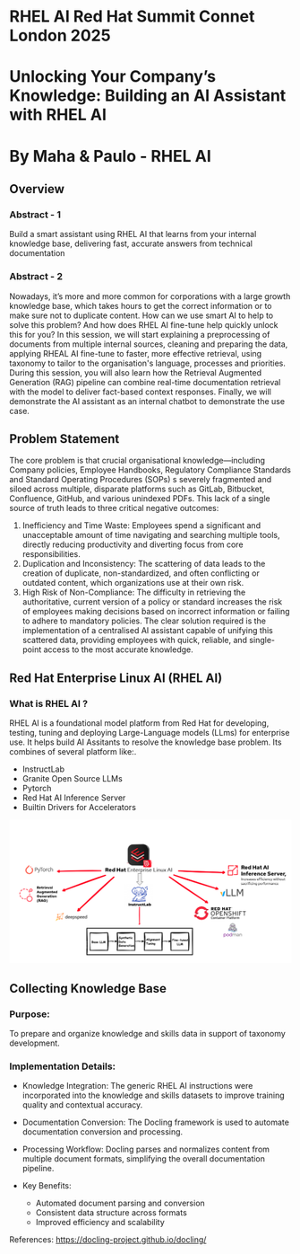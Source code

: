 # RHEL AI Red Hat Summit Connet London 2025

# Unlocking Your Company’s Knowledge: Building an AI Assistant with RHEL AI 

# By Maha & Paulo - RHEL AI

## Overview

### Abstract - 1
Build a smart assistant using RHEL AI that learns from your internal knowledge base, delivering fast, accurate answers from technical documentation

### Abstract - 2
Nowadays, it’s more and more common for corporations with a large growth knowledge base, which takes hours to get the correct information or to make sure not to duplicate content. How can we use smart AI to help to solve this problem? And how does RHEL AI fine-tune help quickly unlock this for you?
In this session, we will start explaining a preprocessing of documents from multiple internal sources, cleaning and preparing the data, applying RHEAL AI fine-tune to faster, more effective retrieval, using taxonomy to tailor to the organisation's language, processes and priorities. During this session, you will also learn how the Retrieval Augmented Generation (RAG) pipeline can combine real-time documentation retrieval with the model to deliver fact-based context responses. Finally, we will demonstrate the AI assistant as an internal chatbot to demonstrate the use case.

## Problem Statement

The core problem is that crucial organisational knowledge—including Company policies, Employee Handbooks, Regulatory Compliance Standards and Standard Operating Procedures (SOPs) s severely fragmented and siloed across multiple, disparate platforms such as GitLab, Bitbucket, Confluence, GitHub, and various unindexed PDFs.
This lack of a single source of truth leads to three critical negative outcomes:

  1. Inefficiency and Time Waste: Employees spend a significant and unacceptable amount of time navigating and searching multiple tools, directly reducing productivity and diverting focus from core responsibilities.
  2. Duplication and Inconsistency: The scattering of data leads to the creation of duplicate, non-standardized, and often conflicting or outdated content, which organizations use at their own risk.
  3. High Risk of Non-Compliance: The difficulty in retrieving the authoritative, current version of a policy or standard increases the risk of employees making decisions based on incorrect information or failing to adhere to mandatory policies.
The clear solution required is the implementation of a centralised AI assistant capable of unifying this scattered data, providing employees with quick, reliable, and single-point access to the most accurate knowledge.

## Red Hat Enterprise Linux AI (RHEL AI)

### What is RHEL AI ?

RHEL AI is a foundational model platform from Red Hat for developing, testing, tuning and deploying Large-Language models (LLms) for enterprise use. It helps build AI Assitants to resolve the knowledge base problem.
Its combines of several platform like:.

* InstructLab 
* Granite Open Source LLMs
* Pytorch 
* Red Hat AI Inference Server
* Builtin Drivers for Accelerators 

![RHEL AI](Images/RHELAI.png)


## Collecting Knowledge Base

### Purpose:
To prepare and organize knowledge and skills data in support of taxonomy development.  

### Implementation Details:

*  Knowledge Integration:
   The generic RHEL AI instructions were incorporated into the knowledge and skills datasets to improve training quality and contextual accuracy.

*  Documentation Conversion:
   The Docling framework is used to automate documentation conversion and processing.

*  Processing Workflow:
   Docling parses and normalizes content from multiple document formats, simplifying the overall documentation pipeline.

*  Key Benefits:
    - Automated document parsing and conversion
    - Consistent data structure across formats
    - Improved efficiency and scalability

References: https://docling-project.github.io/docling/



